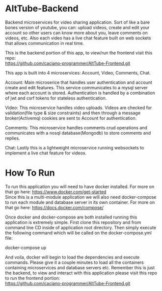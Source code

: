 # AltTube-Backend
Backend microservices for video sharing application. Sort of like a bare bones version of youtube, you can: upload videos, 
create and edit your account so other users can know more about you, leave comments on videos, etc. 
Also each video has a live chat feature built on web sockets that allows communication in real time.  

This is the backend portion of this app, to view/run the frontend visit this repo:  
https://github.com/caciano-programmer/AltTube-Frontend.git

This app is built into 4 microservices: Account, Video, Comments, Chat. 

  Account: Main microserice that handles user authentication and account create and edit features. This service communicates to a mysql server 
  where each account is stored. Authentication is handled by a combination of jwt and csrf tokens for stateless authentication.  
  
  Video: This microservice handles video uploads. Videos are checked for validation(file type & size constraints) and then through a 
  message broker(Activemq) cookies are sent to Account for authentication.  
  
  Comments: This microservice handles comments crud operations and communicates with a nosql database(Mongodb) to store comments and replies.  
  
  Chat: Lastly this is a lightweight microservice running websockets to implement a live chat feature for videos.

# How To Run
 To run this application you will need to have docker installed. For more on that go here: https://www.docker.com/get-started  
 Since this is a multi-module application we will also need docker-compose to run each module and database server in its own container. For
 more on that go here: https://docs.docker.com/compose/  
 
 Once docker and docker-compose are both installed running this application is extremely simple. First clone this repository and from command 
 line CD inside of application root directory. Then simply execute the following command which will be called on the docker-compose.yml file:  
 
  docker-compose up  
  
 And voila, docker will begin to load the dependencies and execute commands. Please give it a couple minutes to load all the containers 
 containing microservices and database servers etc. Remember this is just the backend, to view and interact with this application please visit 
 this repo to run the frontend portion:  
 https://github.com/caciano-programmer/AltTube-Frontend.git
 
